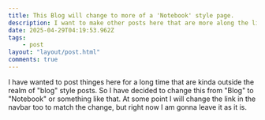 ```yaml
---
title: This Blog will change to more of a 'Notebook' style page.
description: I want to make other posts here that are more along the lines of short, simple things.
date: 2025-04-29T04:19:53.962Z
tags:
    - post
layout: "layout/post.html"
comments: true
---
```


I have wanted to post thinges here for a long time that are kinda outside the realm of "blog" style posts. So I have decided to change this from "Blog" to "Notebook" or something like that. 
At some point I will change the link in the navbar too to match the change, but right now I am gonna leave it as it is.